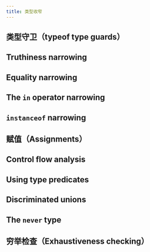 ```yaml
---
title: 类型收窄
---
```


## 类型守卫（typeof type guards）

## Truthiness narrowing

## Equality narrowing

## The `in` operator narrowing

## `instanceof` narrowing

## 赋值（Assignments）

## Control flow analysis

## Using type predicates

## Discriminated unions

## The `never` type

## 穷举检查（Exhaustiveness checking）
